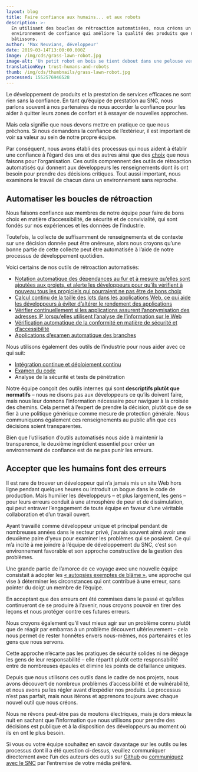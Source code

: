 ```yaml
---
layout: blog
title: Faire confiance aux humains... et aux robots
description: >-
  En utilisant des boucles de rétroaction automatisées, nous créons un
  environnement de confiance qui améliore la qualité des produits que nous
  bâtissons.
author: 'Max Neuvians, développeur'
date: 2019-03-14T13:00:00.000Z
image: /img/cds/grass-lawn-robot.jpg
image-alt: 'Un petit robot en bois se tient debout dans une pelouse verdoyante. '
translationKey: trust-humans-and-robots
thumb: /img/cds/thumbnails/grass-lawn-robot.jpg
processed: 1552576946528
---
```

Le développement de produits et la prestation de services efficaces ne sont rien sans la confiance. En tant qu’équipe de prestation au SNC, nous parlons souvent à nos partenaires de nous accorder la confiance pour les aider à quitter leurs zones de confort et à essayer de nouvelles approches. 

Mais cela signifie que nous devons mettre en pratique ce que nous prêchons. Si nous demandons la confiance de l’extérieur, il est important de voir sa valeur au sein de notre propre équipe. 

Par conséquent, nous avons établi des processus qui nous aident à établir une confiance à l’égard des uns et des autres ainsi que des [choix](https://numerique.canada.ca/2017/11/06/les-choix-technologiques-du-snc/) que nous faisons pour l’organisation. Ces outils comprennent des outils de rétroaction automatisés qui donnent aux développeurs les renseignements dont ils ont besoin pour prendre des décisions critiques. Tout aussi important, nous examinons le travail de chacun dans un environnement sans reproche. 

## Automatiser les boucles de rétroaction

Nous faisons confiance aux membres de notre équipe pour faire de bons choix en matière d’accessibilité, de sécurité et de convivialité, qui sont fondés sur nos expériences et les données de l’industrie. 

Toutefois, la collecte de suffisamment de renseignements et de contexte sur une décision donnée peut être onéreuse, alors nous croyons qu’une bonne partie de cette collecte peut être automatisée à l’aide de notre processus de développement quotidien.

Voici certains de nos outils de rétroaction automatisés:

* [Notation automatique des dépendances au fur et à mesure qu’elles sont ajoutées aux projets, et alerte les développeurs pour qu’ils vérifient à nouveau tous les progiciels qui pourraient ne pas être de bons choix](https://github.com/cds-snc/dependency-checker/)
* [Calcul continu de la taille des lots dans les applications Web, ce qui aide les développeurs à éviter d’altérer le rendement des applications](https://github.com/cds-snc/bundle-size-tracker/) 
* [Vérifier continuellement si les applications assurent l’anonymisation des adresses IP lorsqu’elles utilisent l’analyse de l’information sur le Web](https://github.com/cds-snc/piii-checker) 
* [Vérification automatique de la conformité en matière de sécurité et d’accessibilité](https://github.com/cds-snc/symmorfosi) 
* [Applications d’examen automatique des branches](https://github.com/cds-snc/elenchos)

Nous utilisons également des outils de l’industrie pour nous aider avec ce qui suit:

* [Intégration continue et déploiement continu](https://numerique.canada.ca/2018/03/26/les-tests-automatises/) 
* [Examen du code](https://numerique.canada.ca/2018/04/24/coder-une-activite-dequipe/) 
* Analyse de la sécurité et tests de pénétration

Notre équipe conçoit des outils internes qui sont **descriptifs plutôt que normatifs** – nous ne disons pas aux développeurs ce qu’ils doivent faire, mais nous leur donnons l’information nécessaire pour naviguer à la croisée des chemins. Cela permet à l’expert de prendre la décision, plutôt que de se fier à une politique générique comme mesure de protection générale. Nous communiquons également ces renseignements au public afin que ces décisions soient transparentes. 

Bien que l’utilisation d’outils automatisés nous aide à maintenir la transparence, le deuxième ingrédient essentiel pour créer un environnement de confiance est de ne pas punir les erreurs.

## Accepter que les humains font des erreurs

Il est rare de trouver un développeur qui n’a jamais mis un site Web hors ligne pendant quelques heures ou introduit un bogue dans le code de production. Mais humilier les développeurs – et plus largement, les gens – pour leurs erreurs conduit à une atmosphère de peur et de dissimulation, qui peut entraver l’engagement de toute équipe en faveur d’une véritable collaboration et d’un travail ouvert.

Ayant travaillé comme développeur unique et principal pendant de nombreuses années dans le secteur privé, j’aurais souvent aimé avoir une deuxième paire d’yeux pour examiner les problèmes qui se posaient. Ce qui m’a incité à me joindre à l’équipe de développement du SNC, c’est son environnement favorable et son approche constructive de la gestion des problèmes.
	
Une grande partie de l’amorce de ce voyage avec une nouvelle équipe consistait à adopter les [« autopsies exemptes de blâme »](https://landing.google.com/sre/sre-book/chapters/postmortem-culture/), une approche qui vise à déterminer les circonstances qui ont contribué à une erreur, sans pointer du doigt un membre de l’équipe.  

En acceptant que des erreurs ont été commises dans le passé et qu’elles continueront de se produire à l’avenir, nous croyons pouvoir en tirer des leçons et nous protéger contre ces futures erreurs. 

Nous croyons également qu’il vaut mieux agir sur un problème connu plutôt que de réagir par embarras à un problème découvert ultérieurement – cela nous permet de rester honnêtes envers nous-mêmes, nos partenaires et les gens que nous servons. 

Cette approche n’écarte pas les pratiques de sécurité solides ni ne dégage les gens de leur responsabilité – elle répartit plutôt cette responsabilité entre de nombreuses épaules et élimine les points de défaillance uniques.

Depuis que nous utilisons ces outils dans le cadre de nos projets, nous avons découvert de nombreux problèmes d’accessibilité et de vulnérabilité, et nous avons pu les régler avant d’expédier nos produits. Le processus n’est pas parfait, mais nous itérons et apprenons toujours avec chaque nouvel outil que nous créons.

Nous ne rêvons peut-être pas de moutons électriques, mais je dors mieux la nuit en sachant que l’information que nous utilisons pour prendre des décisions est publique et à la disposition des développeurs au moment où ils en ont le plus besoin. 

Si vous ou votre équipe souhaitez en savoir davantage sur les outils ou les processus dont il a été question ci-dessus, veuillez communiquer directement avec l’un des auteurs des outils sur [Github](https://github.com/cds-snc) ou [communiquez avec le SNC](https://numerique.canada.ca/notre-equipe/) par l’entremise de votre média préféré.

